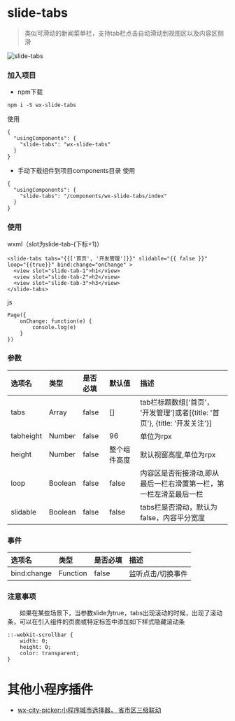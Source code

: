 # slide-tabs
> 类似可滑动的新闻菜单栏，支持tab栏点击自动滑动到视图区以及内容区侧滑

![slide-tabs](https://github.com/staven630/wx-slide-tabs/blob/master/wx-slide-tabs.gif "slide-tabs")

### 加入项目
* npm下载

```
npm i -S wx-slide-tabs
```
使用
```
{
  "usingComponents": {
    "slide-tabs": "wx-slide-tabs"
  }
}
```

* 手动下载组件到项目components目录
使用
```
{
  "usingComponents": {
    "slide-tabs": "/components/wx-slide-tabs/index"
  }
}
```

### 使用
wxml（slot为slide-tab-(下标+1)）
```
<slide-tabs tabs="{{['首页', '开发管理']}}" slidable="{{ false }}" loop="{{true}}" bind:change="onChange" >
  <view slot="slide-tab-1">h1</view>
  <view slot="slide-tab-2">h2</view>
  <view slot="slide-tab-3">h3</view>
</slide-tabs>
```
js 
```
Page({
	onChange: function(e) {
		console.log(e)
	}
})
```

### 参数
| 选项名 | 类型 | 是否必填 | 默认值 | 描述 |
| :---  | :--- | :--- | :--- | :--- |
| tabs | Array | false | [] | tab栏标题数组['首页'， '开发管理']或者[{title: '首页'}, {title: '开发关注'}] |
| tabheight | Number | false | 96 | 单位为rpx |
| height | Number | false | 整个组件高度 | 默认视窗高度,单位为rpx|
| loop | Boolean | false | false | 内容区是否衔接滑动,即从最后一栏右滑置第一栏，第一栏左滑至最后一栏 |
| slidable | Boolean | false | false | tabs栏是否滑动，默认为false，内容平分宽度 |

### 事件
| 选项名 | 类型 | 是否必填 | 描述 |
| :---  | :--- | :--- | :--- |
| bind:change | Function | false | 监听点击/切换事件 |


### 注意事项
&emsp;&emsp;如果在某些场景下，当参数slide为true，tabs出现滚动的时候，出现了滚动条，可以在引入组件的页面或特定标签中添加如下样式隐藏滚动条
```
::-webkit-scrollbar {
	width: 0;
	height: 0;
	color: transparent;
}
```

# 其他小程序插件
* [wx-city-picker:小程序城市选择器， 省市区三级联动](https://github.com/staven630/wx-city-picker)